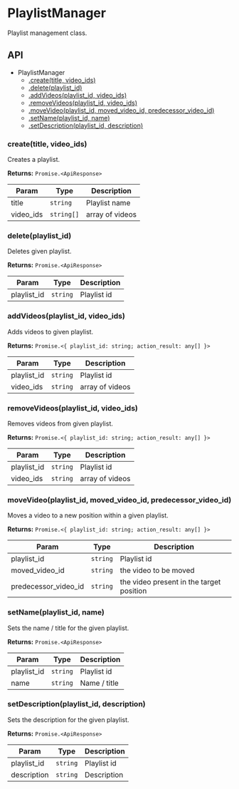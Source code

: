 # PlaylistManager

Playlist management class.

## API

* PlaylistManager
  * [.create(title, video_ids)](#create) 
  * [.delete(playlist_id)](#delete) 
  * [.addVideos(playlist_id, video_ids)](#addvideos) 
  * [.removeVideos(playlist_id, video_ids)](#removevideos) 
  * [.moveVideo(playlist_id, moved_video_id, predecessor_video_id)](#movevideo) 
  * [.setName(playlist_id, name)](#setname) 
  * [.setDescription(playlist_id, description)](#setdescription) 

<a name="create"></a>
### create(title, video_ids)

Creates a playlist.

**Returns:** `Promise.<ApiResponse>`

| Param | Type | Description |
| --- | --- | --- |
| title | `string` | Playlist name |
| video_ids | `string[]` | array of videos |

<a name="delete"></a>
### delete(playlist_id)

Deletes given playlist.

**Returns:** `Promise.<ApiResponse>`

| Param | Type | Description |
| --- | --- | --- |
| playlist_id | `string` | Playlist id |

<a name="addvideos"></a>
### addVideos(playlist_id, video_ids)

Adds videos to given playlist.

**Returns:** `Promise.<{ playlist_id: string; action_result: any[] }>`

| Param | Type | Description |
| --- | --- | --- |
| playlist_id | `string` | Playlist id |
| video_ids | `string` | array of videos |

<a name="removevideos"></a>
### removeVideos(playlist_id, video_ids)

Removes videos from given playlist.

**Returns:** `Promise.<{ playlist_id: string; action_result: any[] }>`

| Param | Type | Description |
| --- | --- | --- |
| playlist_id | `string` | Playlist id |
| video_ids | `string` | array of videos |

<a name="movevideo"></a>
### moveVideo(playlist_id, moved_video_id, predecessor_video_id)

Moves a video to a new position within a given playlist.

**Returns:** `Promise.<{ playlist_id: string; action_result: any[] }>`

| Param | Type | Description |
| --- | --- | --- |
| playlist_id | `string` | Playlist id |
| moved_video_id | `string` | the video to be moved |
| predecessor_video_id | `string` | the video present in the target position |

<a name="setname"></a>
### setName(playlist_id, name)

Sets the name / title for the given playlist.

**Returns:** `Promise.<ApiResponse>`

| Param | Type | Description |
| --- | --- | --- |
| playlist_id | `string` | Playlist id |
| name | `string` | Name / title |


<a name="setdescription"></a>
### setDescription(playlist_id, description)

Sets the description for the given playlist.

**Returns:** `Promise.<ApiResponse>`

| Param | Type | Description |
| --- | --- | --- |
| playlist_id | `string` | Playlist id |
| description | `string` | Description |
